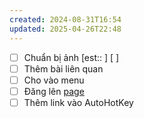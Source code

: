 ```yaml
---
created: 2024-08-31T16:54
updated: 2025-04-26T22:48
---
```

- [ ] Chuẩn bị ảnh [est:: ] [ ]  
- [ ] Thêm bài liên quan
- [ ] Cho vào menu
- [ ] Đăng lên [page](https://www.facebook.com/quacau.sphere/)
- [ ] Thêm link vào AutoHotKey 
